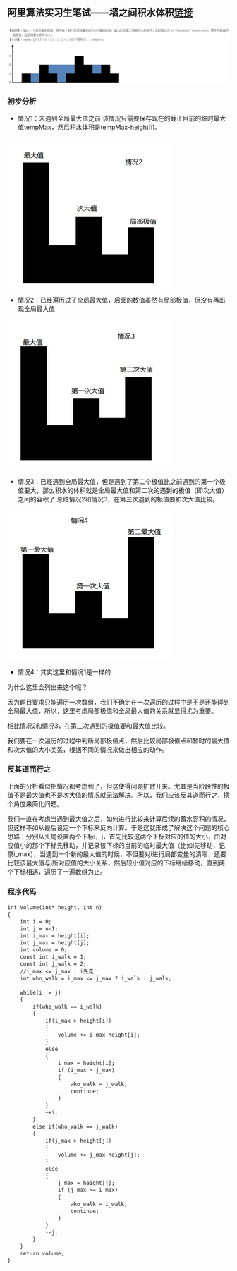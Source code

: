 ## 阿里算法实习生笔试——墙之间积水体积[链接](http://www.jianshu.com/p/b554ed980b19)
![墙之间积水体积](https://github.com/lymanzhang/LearningAlgorithms/blob/master/%E9%98%BF%E9%87%8C%E7%AE%97%E6%B3%95%E5%AE%9E%E4%B9%A0%E7%94%9F%E7%AC%94%E8%AF%95%E2%80%94%E5%A2%99%E4%B9%8B%E9%97%B4%E7%A7%AF%E6%B0%B4%E4%BD%93%E7%A7%AF/volume.jpg)

### 初步分析

- 情况1：未遇到全局最大值之前
该情况只需要保存现在的截止目前的临时最大值tempMax，然后积水体积是tempMax-height[i]。   

![情况1](https://github.com/lymanzhang/LearningAlgorithms/blob/master/%E9%98%BF%E9%87%8C%E7%AE%97%E6%B3%95%E5%AE%9E%E4%B9%A0%E7%94%9F%E7%AC%94%E8%AF%95%E2%80%94%E5%A2%99%E4%B9%8B%E9%97%B4%E7%A7%AF%E6%B0%B4%E4%BD%93%E7%A7%AF/situation2.jpg)

- 情况2：已经遍历过了全局最大值，后面的数值虽然有局部极值，但没有再出现全局最大值   

![情况2](https://github.com/lymanzhang/LearningAlgorithms/blob/master/%E9%98%BF%E9%87%8C%E7%AE%97%E6%B3%95%E5%AE%9E%E4%B9%A0%E7%94%9F%E7%AC%94%E8%AF%95%E2%80%94%E5%A2%99%E4%B9%8B%E9%97%B4%E7%A7%AF%E6%B0%B4%E4%BD%93%E7%A7%AF/situation3.jpg)

- 情况3：已经遇到全局最大值，但是遇到了第二个极值比之前遇到的第一个极值要大，那么积水的体积就是全局最大值和第二次的遇到的极值（即次大值）之间的容积了
总结情况2和情况3，在第三次遇到的极值要和次大值比较。   

![情况3](https://github.com/lymanzhang/LearningAlgorithms/blob/master/%E9%98%BF%E9%87%8C%E7%AE%97%E6%B3%95%E5%AE%9E%E4%B9%A0%E7%94%9F%E7%AC%94%E8%AF%95%E2%80%94%E5%A2%99%E4%B9%8B%E9%97%B4%E7%A7%AF%E6%B0%B4%E4%BD%93%E7%A7%AF/situation4.jpg)

- 情况4：其实这里和情况1是一样的   

为什么这里会列出来这个呢？   

因为题目要求只能遍历一次数组，我们不确定在一次遍历的过程中是不是还能碰到全局最大值，所以，这里考虑局部极值和全局最大值的关系就显得尤为重要。   

相比情况2和情况3，在第三次遇到的极值要和最大值比较。


我们要在一次遍历的过程中判断局部极值点，然后比较局部极值点和暂时的最大值和次大值的大小关系，根据不同的情况来做出相应的动作。

### 反其道而行之

上面的分析看似把情况都考虑到了，但这使得问题扩散开来。尤其是当阶段性的极值不是最大值也不是次大值的情况就无法解决。所以，我们应该反其道而行之，换个角度来简化问题。   

我们一直在考虑当遇到最大值之后，如何进行比较来计算后续的蓄水容积的情况，但这样不如从最后设定一个下标来反向计算。于是这就形成了解决这个问题的核心思路：分别从头尾设置两个下标i，j，首先比较这两个下标对应的值的大小，由对应值小的那个下标先移动，并记录该下标的当前的临时最大值（比如i先移动，记录i_max），当遇到一个新的最大值的时候，不但要对i进行局部变量的清零，还要比较该最大值与j所对应值的大小关系，然后较小值对应的下标继续移动，直到两个下标相遇，遍历了一遍数组为止。

### 程序代码
```
int Volume(int* height, int n)
{
    int i = 0;
    int j = n-1;
    int i_max = height[i];
    int j_max = height[j];
    int volume = 0;
    const int i_walk = 1;
    const int j_walk = 2;
    //i_max <= j_max , i先走
    int who_walk = i_max <= j_max ? i_walk : j_walk;

    while(i != j)
    {
        if(who_walk == i_walk)
        {
            if(i_max > height[i])
            {
                volume += i_max-height[i];
            }
            else
            {
                i_max = height[i];
                if (i_max > j_max)
                {
                    who_walk = j_walk;
                    continue;
                }
            }
            ++i;
        }
        else if(who_walk == j_walk)
        {
            if(j_max > height[j])
            {
                volume += j_max-height[j];
            }
            else
            {
                j_max = height[j];
                if (j_max >= i_max)
                {
                    who_walk = i_walk;
                    continue;
                }
            }
            --j;
        }
    }
    return volume;
}
```
